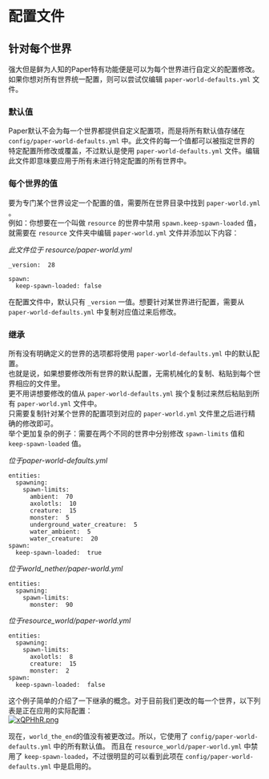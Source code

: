 # 配置文件

## 针对每个世界
强大但是鲜为人知的Paper特有功能便是可以为每个世界进行自定义的配置修改。如果你想对所有世界统一配置，则可以尝试仅编辑 `paper-world-defaults.yml` 文件。  

### 默认值
Paper默认不会为每一个世界都提供自定义配置项，而是将所有默认值存储在 `config/paper-world-defaults.yml` 中。此文件的每一个值都可以被指定世界的特定配置所修改或覆盖，不过默认是使用 `paper-world-defaults.yml` 文件。编辑此文件即意味要应用于所有未进行特定配置的所有世界中。  

### 每个世界的值
要为专门某个世界设定一个配置的值，需要所在世界目录中找到 `paper-world.yml` 。    
例如：你想要在一个叫做 `resource` 的世界中禁用 `spawn.keep-spawn-loaded` 值，就需要在 `resource` 文件夹中编辑 `paper-world.yml` 文件并添加以下内容：  
<!-- 我是真不知道这个文档为什么只支持最基本的Markdown语法 -->
*此文件位于 resource/paper-world.yml*  
```
_version:  28

spawn:  
  keep-spawn-loaded: false
```
在配置文件中，默认只有 `_version` 一值。想要针对某世界进行配置，需要从 `paper-world-defaults.yml` 中复制对应值过来后修改。  

### 继承
所有没有明确定义的世界的选项都将使用 `paper-world-defaults.yml` 中的默认配置。  
也就是说，如果想要修改所有世界的默认配置，无需机械化的复制、粘贴到每个世界相应的文件里。  
更不用讲想要修改的值从 `paper-world-defaults.yml` 挨个复制过来然后粘贴到所有 `paper-world.yml` 文件中。    
只需要复制针对某个世界的配置项到对应的 `paper-world.yml` 文件里之后进行精确的修改即可。    
举个更加复杂的例子：需要在两个不同的世界中分别修改 `spawn-limits` 值和 `keep-spawn-loaded` 值。  
  
*位于paper-world-defaults.yml*   
```
entities:  
  spawning:  
    spawn-limits:  
      ambient:  70  
      axolotls:  10  
      creature:  15  
      monster:  5  
      underground_water_creature:  5  
      water_ambient:  5  
      water_creature:  20  
spawn:  
  keep-spawn-loaded:  true
```
*位于world_nether/paper-world.yml*
```
entities:  
  spawning:  
    spawn-limits:  
      monster:  90
```  
*位于resource_world/paper-world.yml*
```
entities:  
  spawning:  
    spawn-limits:  
      axolotls:  8  
      creature:  15  
      monster:  2  
spawn:  
  keep-spawn-loaded:  false
```
这个例子简单的介绍了一下继承的概念。对于目前我们更改的每一个世界，以下列表是正在应用的实际配置：  
[![xQPHhR.png](https://s1.ax1x.com/2022/10/03/xQPHhR.png)](https://imgse.com/i/xQPHhR)
  
现在，`world_the_end`的值没有被更改过。所以，它使用了 `config/paper-world-defaults.yml` 中的所有默认值。
而且在 `resource_world/paper-world.yml` 中禁用了 `keep-spawn-loaded`，不过很明显的可以看到此项在 `config/paper-world-defaults.yml` 中是启用的。  
